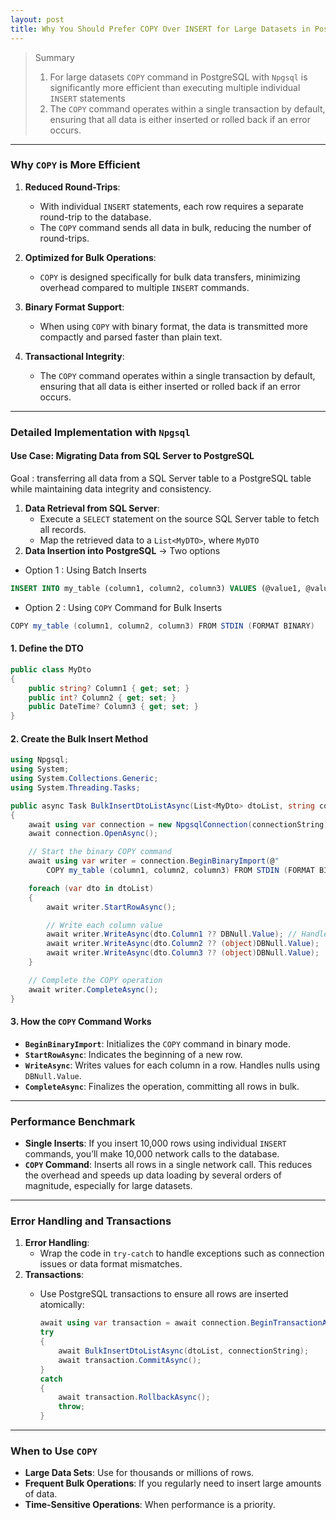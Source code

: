 ```yaml
---
layout: post
title: Why You Should Prefer COPY Over INSERT for Large Datasets in PostgreSQL
---
```


> Summary
> 1. For large datasets `COPY` command in PostgreSQL with `Npgsql` is significantly more efficient than executing multiple individual `INSERT` statements 
> 2. The `COPY` command operates within a single transaction by default, ensuring that all data is either inserted or rolled back if an error occurs.

---

### **Why `COPY` is More Efficient**

1. **Reduced Round-Trips**:
    - With individual `INSERT` statements, each row requires a separate round-trip to the database.
    - The `COPY` command sends all data in bulk, reducing the number of round-trips.
      
2. **Optimized for Bulk Operations**:
    - `COPY` is designed specifically for bulk data transfers, minimizing overhead compared to multiple `INSERT` commands.
      
3. **Binary Format Support**:
    - When using `COPY` with binary format, the data is transmitted more compactly and parsed faster than plain text.
      
4. **Transactional Integrity**:
    - The `COPY` command operates within a single transaction by default, ensuring that all data is either inserted or rolled back if an error occurs.

---

### **Detailed Implementation with `Npgsql`**

#### **Use Case: Migrating Data from SQL Server to PostgreSQL**

Goal : transferring all data from a SQL Server table to a PostgreSQL table while maintaining data integrity and consistency. 

1. **Data Retrieval from SQL Server**:
    - Execute a `SELECT` statement on the source SQL Server table to fetch all records.
    - Map the retrieved data to a `List<MyDTO>`, where `MyDTO` 
2. **Data Insertion into PostgreSQL** → Two options 

- Option 1 : Using Batch Inserts 
```SQL
INSERT INTO my_table (column1, column2, column3) VALUES (@value1, @value2, @value3);
```
- Option 2 : Using `COPY` Command for Bulk Inserts
```c#
COPY my_table (column1, column2, column3) FROM STDIN (FORMAT BINARY)
```

#### 1. **Define the DTO**

```csharp
public class MyDto
{
    public string? Column1 { get; set; }
    public int? Column2 { get; set; }
    public DateTime? Column3 { get; set; }
}
```

#### 2. **Create the Bulk Insert Method**

```csharp
using Npgsql;
using System;
using System.Collections.Generic;
using System.Threading.Tasks;

public async Task BulkInsertDtoListAsync(List<MyDto> dtoList, string connectionString)
{
    await using var connection = new NpgsqlConnection(connectionString);
    await connection.OpenAsync();

    // Start the binary COPY command
    await using var writer = connection.BeginBinaryImport(@"
        COPY my_table (column1, column2, column3) FROM STDIN (FORMAT BINARY)");

    foreach (var dto in dtoList)
    {
        await writer.StartRowAsync();

        // Write each column value
        await writer.WriteAsync(dto.Column1 ?? DBNull.Value); // Handles null values
        await writer.WriteAsync(dto.Column2 ?? (object)DBNull.Value);
        await writer.WriteAsync(dto.Column3 ?? (object)DBNull.Value);
    }

    // Complete the COPY operation
    await writer.CompleteAsync();
}
```

#### 3. **How the `COPY` Command Works**

- **`BeginBinaryImport`**: Initializes the `COPY` command in binary mode.
- **`StartRowAsync`**: Indicates the beginning of a new row.
- **`WriteAsync`**: Writes values for each column in a row. Handles nulls using `DBNull.Value`.
- **`CompleteAsync`**: Finalizes the operation, committing all rows in bulk.

---
### **Performance Benchmark**

- **Single Inserts**: If you insert 10,000 rows using individual `INSERT` commands, you’ll make 10,000 network calls to the database.
- **`COPY` Command**: Inserts all rows in a single network call. This reduces the overhead and speeds up data loading by several orders of magnitude, especially for large datasets.

---

### **Error Handling and Transactions**

1. **Error Handling**:
    - Wrap the code in `try-catch` to handle exceptions such as connection issues or data format mismatches.
2. **Transactions**:
    - Use PostgreSQL transactions to ensure all rows are inserted atomically:
        
        ```csharp
        await using var transaction = await connection.BeginTransactionAsync();
        try
        {
            await BulkInsertDtoListAsync(dtoList, connectionString);
            await transaction.CommitAsync();
        }
        catch
        {
            await transaction.RollbackAsync();
            throw;
        }
        ```
        

---

### **When to Use `COPY`**

- **Large Data Sets**: Use for thousands or millions of rows.
- **Frequent Bulk Operations**: If you regularly need to insert large amounts of data.
- **Time-Sensitive Operations**: When performance is a priority.

